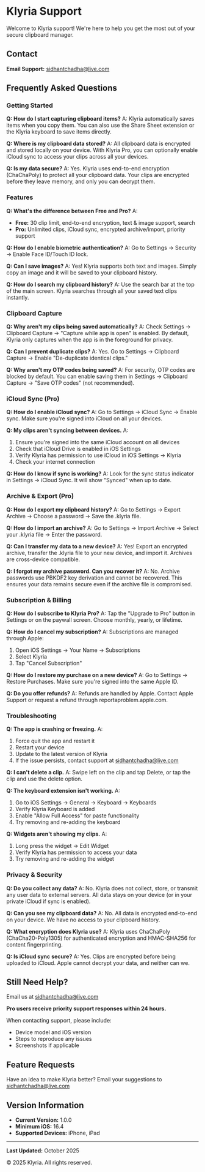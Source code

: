 # Klyria Support

Welcome to Klyria support! We're here to help you get the most out of your secure clipboard manager.

## Contact

**Email Support:** [sidhantchadha@live.com](mailto:sidhantchadha@live.com)

## Frequently Asked Questions

### Getting Started

**Q: How do I start capturing clipboard items?**
A: Klyria automatically saves items when you copy them. You can also use the Share Sheet extension or the Klyria keyboard to save items directly.

**Q: Where is my clipboard data stored?**
A: All clipboard data is encrypted and stored locally on your device. With Klyria Pro, you can optionally enable iCloud sync to access your clips across all your devices.

**Q: Is my data secure?**
A: Yes. Klyria uses end-to-end encryption (ChaChaPoly) to protect all your clipboard data. Your clips are encrypted before they leave memory, and only you can decrypt them.

### Features

**Q: What's the difference between Free and Pro?**
A:
- **Free:** 30 clip limit, end-to-end encryption, text & image support, search
- **Pro:** Unlimited clips, iCloud sync, encrypted archive/import, priority support

**Q: How do I enable biometric authentication?**
A: Go to Settings → Security → Enable Face ID/Touch ID lock.

**Q: Can I save images?**
A: Yes! Klyria supports both text and images. Simply copy an image and it will be saved to your clipboard history.

**Q: How do I search my clipboard history?**
A: Use the search bar at the top of the main screen. Klyria searches through all your saved text clips instantly.

### Clipboard Capture

**Q: Why aren't my clips being saved automatically?**
A: Check Settings → Clipboard Capture → "Capture while app is open" is enabled. By default, Klyria only captures when the app is in the foreground for privacy.

**Q: Can I prevent duplicate clips?**
A: Yes. Go to Settings → Clipboard Capture → Enable "De-duplicate identical clips."

**Q: Why aren't my OTP codes being saved?**
A: For security, OTP codes are blocked by default. You can enable saving them in Settings → Clipboard Capture → "Save OTP codes" (not recommended).

### iCloud Sync (Pro)

**Q: How do I enable iCloud sync?**
A: Go to Settings → iCloud Sync → Enable sync. Make sure you're signed into iCloud on all your devices.

**Q: My clips aren't syncing between devices.**
A:
1. Ensure you're signed into the same iCloud account on all devices
2. Check that iCloud Drive is enabled in iOS Settings
3. Verify Klyria has permission to use iCloud in iOS Settings → Klyria
4. Check your internet connection

**Q: How do I know if sync is working?**
A: Look for the sync status indicator in Settings → iCloud Sync. It will show "Synced" when up to date.

### Archive & Export (Pro)

**Q: How do I export my clipboard history?**
A: Go to Settings → Export Archive → Choose a password → Save the .klyria file.

**Q: How do I import an archive?**
A: Go to Settings → Import Archive → Select your .klyria file → Enter the password.

**Q: Can I transfer my data to a new device?**
A: Yes! Export an encrypted archive, transfer the .klyria file to your new device, and import it. Archives are cross-device compatible.

**Q: I forgot my archive password. Can you recover it?**
A: No. Archive passwords use PBKDF2 key derivation and cannot be recovered. This ensures your data remains secure even if the archive file is compromised.

### Subscription & Billing

**Q: How do I subscribe to Klyria Pro?**
A: Tap the "Upgrade to Pro" button in Settings or on the paywall screen. Choose monthly, yearly, or lifetime.

**Q: How do I cancel my subscription?**
A: Subscriptions are managed through Apple:
1. Open iOS Settings → Your Name → Subscriptions
2. Select Klyria
3. Tap "Cancel Subscription"

**Q: How do I restore my purchase on a new device?**
A: Go to Settings → Restore Purchases. Make sure you're signed into the same Apple ID.

**Q: Do you offer refunds?**
A: Refunds are handled by Apple. Contact Apple Support or request a refund through reportaproblem.apple.com.

### Troubleshooting

**Q: The app is crashing or freezing.**
A:
1. Force quit the app and restart it
2. Restart your device
3. Update to the latest version of Klyria
4. If the issue persists, contact support at sidhantchadha@live.com

**Q: I can't delete a clip.**
A: Swipe left on the clip and tap Delete, or tap the clip and use the delete option.

**Q: The keyboard extension isn't working.**
A:
1. Go to iOS Settings → General → Keyboard → Keyboards
2. Verify Klyria Keyboard is added
3. Enable "Allow Full Access" for paste functionality
4. Try removing and re-adding the keyboard

**Q: Widgets aren't showing my clips.**
A:
1. Long press the widget → Edit Widget
2. Verify Klyria has permission to access your data
3. Try removing and re-adding the widget

### Privacy & Security

**Q: Do you collect any data?**
A: No. Klyria does not collect, store, or transmit any user data to external servers. All data stays on your device (or in your private iCloud if sync is enabled).

**Q: Can you see my clipboard data?**
A: No. All data is encrypted end-to-end on your device. We have no access to your clipboard history.

**Q: What encryption does Klyria use?**
A: Klyria uses ChaChaPoly (ChaCha20-Poly1305) for authenticated encryption and HMAC-SHA256 for content fingerprinting.

**Q: Is iCloud sync secure?**
A: Yes. Clips are encrypted before being uploaded to iCloud. Apple cannot decrypt your data, and neither can we.

## Still Need Help?

Email us at [sidhantchadha@live.com](mailto:sidhantchadha@live.com)

**Pro users receive priority support responses within 24 hours.**

When contacting support, please include:
- Device model and iOS version
- Steps to reproduce any issues
- Screenshots if applicable

## Feature Requests

Have an idea to make Klyria better? Email your suggestions to [sidhantchadha@live.com](mailto:sidhantchadha@live.com)

## Version Information

- **Current Version:** 1.0.0
- **Minimum iOS:** 16.4
- **Supported Devices:** iPhone, iPad

---

**Last Updated:** October 2025

© 2025 Klyria. All rights reserved.
